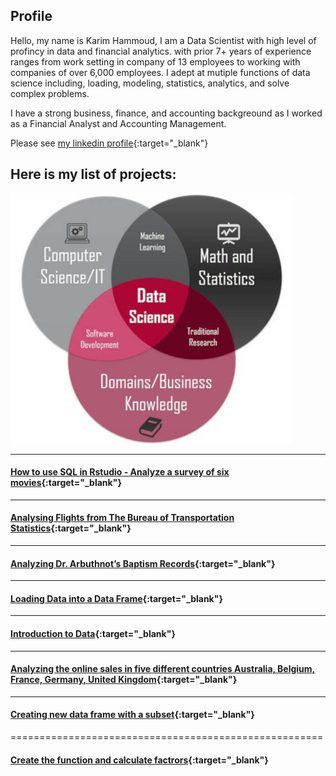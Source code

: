 ## Profile
Hello, my name is Karim Hammoud, I am a Data Scientist with high level of profincy in data and financial analytics. with prior 7+ years of experience ranges from work setting in company of 13 employees to working with companies of over 6,000 employees. I adept at mutiple functions of data science including,  loading, modeling, statistics,  analytics, and solve complex problems.

I have a strong business, finance, and accounting backgreound as I worked as a Financial Analyst and Accounting Management. 

Please see [my linkedin profile](https://www.linkedin.com/in/karimhamoud/){:target="_blank"}


## Here is my list of projects:

<img src="images/Image1.jpg" width="450" height="400" >



______________________________________________________________________

#### [How to use SQL in Rstudio - Analyze a survey of six movies](https://rpubs.com/karim7mod/656751){:target="_blank"}

______________________________________________________________________

#### [Analysing Flights from The Bureau of Transportation Statistics](https://rpubs.com/karim7mod/656751){:target="_blank"}

______________________________________________________________________

#### [Analyzing Dr. Arbuthnot’s Baptism Records](https://rpubs.com/karim7mod/654382){:target="_blank"}

______________________________________________________________________

#### [Loading Data into a Data Frame](https://rpubs.com/karim7mod/653816){:target="_blank"}

______________________________________________________________________

#### [Introduction to Data](https://rpubs.com/karim7mod/653815){:target="_blank"}

______________________________________________________________________

#### [Analyzing the online sales in five different countries Australia, Belgium, France, Germany, United Kingdom](https://rpubs.com/karim7mod/643107){:target="_blank"}

______________________________________________________________________

#### [Creating new data frame with a subset](https://rpubs.com/karim7mod/641568){:target="_blank"}

======================================================

#### [Create the function and calculate factrors](https://rpubs.com/karim7mod/639344){:target="_blank"}
